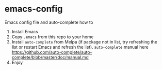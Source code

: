 # emacs-config
Emacs config file and auto-complete how to

1. Install Emacs
2. Copy `.emacs` from this repo to your home
3. Install `auto-complete` from Melpa (if package not in list, try refreshing the list or restart Emacs and refresh the list). `auto-complete` manual here https://github.com/auto-complete/auto-complete/blob/master/doc/manual.md
4. Enjoy

